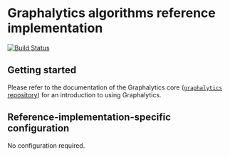 # Graphalytics algorithms reference implementation

[![Build Status](https://travis-ci.org/ldbc/ldbc_graphalytics_platforms_reference.svg?branch=master)](https://travis-ci.org/ldbc/ldbc_graphalytics_platforms_reference)

## Getting started

Please refer to the documentation of the Graphalytics core ([`graphalytics` repository](https://github.com/ldbc/ldbc_graphalytics)) for an introduction to using Graphalytics.

## Reference-implementation-specific configuration

No configuration required.

